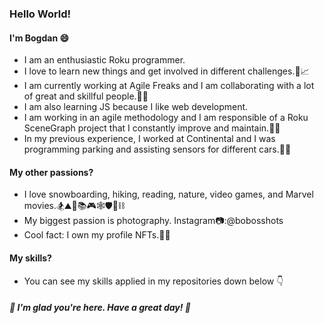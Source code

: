### Hello World!

#### I'm Bogdan 😄
- I am an enthusiastic Roku programmer.
- I love to learn new things and get involved in different challenges.🔭📈
- I am currently working at Agile Freaks and I am collaborating with a lot of great and skillful people.🧙‍♂️
- I am also learning JS because I like web development.
- I am working in an agile methodology and I am responsible of a Roku SceneGraph project that I constantly improve and maintain.👨‍💻
- In my previous experience, I worked at Continental and I was programming parking and assisting sensors for different cars.🚗🚚

#### My other passions?
- I love snowboarding, hiking, reading, nature, video games, and Marvel movies.🏂⛰️👣📚🎮🕸️🛡️🔨⛓️
- My biggest passion is photography. Instagram📷:@bobosshots
- Cool fact: I own my profile NFTs.🐶👻

#### My skills?
- You can see my skills applied in my repositories down below 👇

##### 👋 I'm glad you're here. Have a great day! 👋
